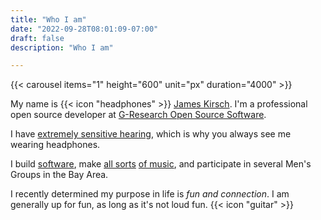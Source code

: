 ```yaml
---
title: "Who I am"
date: "2022-09-28T08:01:09-07:00"
draft: false
description: "Who I am"

---
```

{{< carousel items="1" height="600" unit="px" duration="4000" >}}
<br>

My name is {{< icon "headphones" >}} [James Kirsch](https://headphonejames.com/). I'm a professional open source developer at [G-Research Open Source Software](https://opensource.gresearch.co.uk/).

I have [extremely sensitive hearing](https://en.wikipedia.org/wiki/Hyperacusis), which is why you always see me wearing headphones.

I build [software](https://github.com/headphonejames), make [all sorts](https://www.generalfuzz.net) [of music](https://www.youtube.com/channel/UCTiKBhNy0zXN9g8tk5O15hQ.), and participate in several Men's Groups in the Bay Area.

I recently determined my purpose in life is _fun and connection_. I am generally up for fun, as long as it's not loud fun. {{< icon "guitar" >}}
